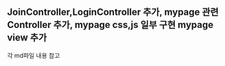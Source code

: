 ## JoinController,LoginController 추가, mypage 관련 Controller 추가, mypage css,js 일부 구현 mypage view 추가
<p>각 md파일 내용 참고<p>
